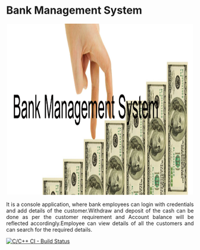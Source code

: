 # Bank Management System

<p align="center">
  <img width="500" height="460" src="https://github.com/Archana-Athreya/Mini_Project/blob/0a4f4b6624b54c2f2f12eae12cf779ccaeab8874/1.Requirements/Bank.png">
</p>
<p align="justify"> It is a console application, where bank employees can login with  credentials and add details of the customer.Withdraw and deposit of the cash can be done as per the customer requirement and Account balance will be reflected accordingly.Employee can view details of all the customers and can search for the required details.</p>
 
[![C/C++ CI - Build Status](https://github.com/Archana-Athreya/Mini_Project/actions/workflows/c-cpp.yml/badge.svg?branch=main)](https://github.com/Archana-Athreya/Mini_Project/actions/workflows/c-cpp.yml)
